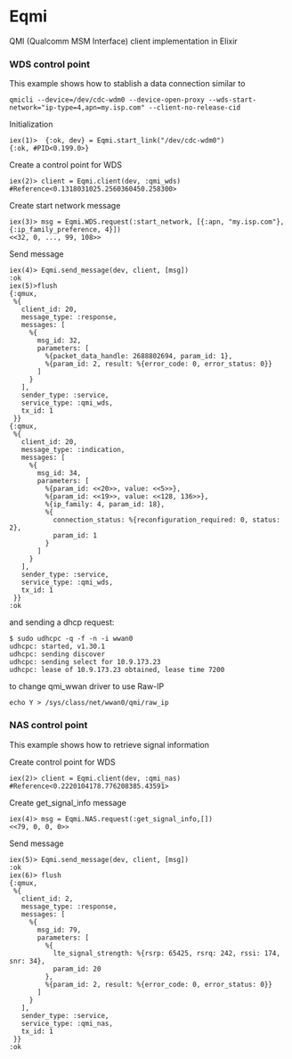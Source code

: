 # Eqmi

QMI (Qualcomm MSM Interface) client implementation in Elixir

### WDS control point

This example shows how to stablish a data connection similar to

```
qmicli --device=/dev/cdc-wdm0 --device-open-proxy --wds-start-network="ip-type=4,apn=my.isp.com" --client-no-release-cid
```

Initialization

```
iex(1)>  {:ok, dev} = Eqmi.start_link("/dev/cdc-wdm0")
{:ok, #PID<0.199.0>}
```

Create a control point for WDS

```
iex(2)> client = Eqmi.client(dev, :qmi_wds)
#Reference<0.1318031025.2560360450.258300>
```

Create start network message

```
iex(3)> msg = Eqmi.WDS.request(:start_network, [{:apn, "my.isp.com"},{:ip_family_preference, 4}])
<<32, 0, ..., 99, 108>>
```

Send message

```
iex(4)> Eqmi.send_message(dev, client, [msg])
:ok
iex(5)>flush
{:qmux,
 %{
   client_id: 20,
   message_type: :response,
   messages: [
     %{
       msg_id: 32,
       parameters: [
         %{packet_data_handle: 2688802694, param_id: 1},
         %{param_id: 2, result: %{error_code: 0, error_status: 0}}
       ]
     }
   ],
   sender_type: :service,
   service_type: :qmi_wds,
   tx_id: 1
 }}
{:qmux,
 %{
   client_id: 20,
   message_type: :indication,
   messages: [
     %{
       msg_id: 34,
       parameters: [
         %{param_id: <<20>>, value: <<5>>},
         %{param_id: <<19>>, value: <<128, 136>>},
         %{ip_family: 4, param_id: 18},
         %{
           connection_status: %{reconfiguration_required: 0, status: 2},
           param_id: 1
         }
       ]
     }
   ],
   sender_type: :service,
   service_type: :qmi_wds,
   tx_id: 1
 }}
:ok
```

and sending a dhcp request:

```
$ sudo udhcpc -q -f -n -i wwan0
udhcpc: started, v1.30.1
udhcpc: sending discover
udhcpc: sending select for 10.9.173.23
udhcpc: lease of 10.9.173.23 obtained, lease time 7200
```

to change qmi_wwan driver to use Raw-IP

```
echo Y > /sys/class/net/wwan0/qmi/raw_ip
```

### NAS control point

This example shows how to retrieve signal information

Create control point for WDS

```
iex(2)> client = Eqmi.client(dev, :qmi_nas)
#Reference<0.2220104178.776208385.43591>
```

Create get_signal_info message

```
iex(4)> msg = Eqmi.NAS.request(:get_signal_info,[])
<<79, 0, 0, 0>>
```

Send message

```
iex(5)> Eqmi.send_message(dev, client, [msg])
:ok
iex(6)> flush
{:qmux,
 %{
   client_id: 2,
   message_type: :response,
   messages: [
     %{
       msg_id: 79,
       parameters: [
         %{
           lte_signal_strength: %{rsrp: 65425, rsrq: 242, rssi: 174, snr: 34},
           param_id: 20
         },
         %{param_id: 2, result: %{error_code: 0, error_status: 0}}
       ]
     }
   ],
   sender_type: :service,
   service_type: :qmi_nas,
   tx_id: 1
 }}
:ok
```
